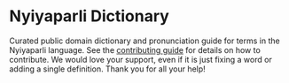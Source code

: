 
# Nyiyaparli Dictionary

Curated public domain dictionary and pronunciation guide for terms in the Nyiyaparli language. See the [contributing guide](https://github.com/drumworkteam/term/blob/make/.github/contributing.md) for details on how to contribute. We would love your support, even if it is just fixing a word or adding a single definition. Thank you for all your help!